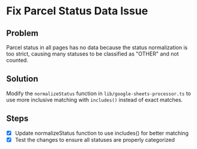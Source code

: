# Fix Parcel Status Data Issue

## Problem
Parcel status in all pages has no data because the status normalization is too strict, causing many statuses to be classified as "OTHER" and not counted.

## Solution
Modify the `normalizeStatus` function in `lib/google-sheets-processor.ts` to use more inclusive matching with `includes()` instead of exact matches.

## Steps
- [x] Update normalizeStatus function to use includes() for better matching
- [x] Test the changes to ensure all statuses are properly categorized
